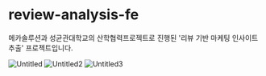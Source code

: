 # review-analysis-fe
메카솔루션과 성균관대학교의 산학협력프로젝트로 진행된 '리뷰 기반 마케팅 인사이트 추출' 프로젝트입니다.

![Untitled](https://github.com/user-attachments/assets/38018676-2766-4e0b-951c-b5a1b8e7ef99)
![Untitled2](https://github.com/user-attachments/assets/152f1017-b22e-422d-bb29-a4128a6d2d06)
![Untitled3](https://github.com/user-attachments/assets/55934378-7b52-452f-9c44-8023582909c3)